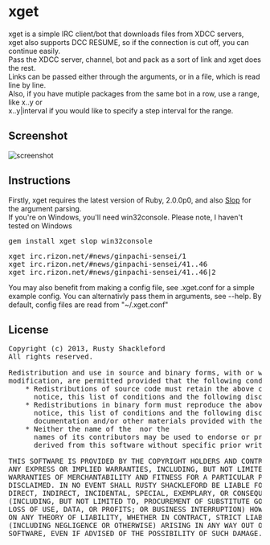 # xget

xget is a simple IRC client/bot that downloads files from XDCC servers,<br/>
xget also supports DCC RESUME, so if the connection is cut off, you can continue easily.</br>
Pass the XDCC server, channel, bot and pack as a sort of link and xget does the rest.<br/>
Links can be passed either through the arguments, or in a file, which is read line by line.<br/>
Also, if you have mutiple packages from the same bot in a row, use a range, like x..y or<br/>
x..y|interval if you would like to specify a step interval for the range.<br/>

## Screenshot

![screenshot](https://github.com/takeiteasy/xget/raw/master/screen.png)

## Instructions

Firstly, xget requires the latest version of Ruby, 2.0.0p0, and also [Slop](https://github.com/leejarvis/slop) for<br/>
the argument parsing.<br/>
If you're on Windows, you'll need win32console. Please note, I haven't tested on Windows

<pre>
gem install xget slop win32console
</pre>

<pre>
xget irc.rizon.net/#news/ginpachi-sensei/1
xget irc.rizon.net/#news/ginpachi-sensei/41..46
xget irc.rizon.net/#news/ginpachi-sensei/41..46|2
</pre>

You may also benefit from making a config file, see .xget.conf for a simple<br/>
example config. You can alternativly pass them in arguments, see --help.
By default, config files are read from "~/.xget.conf"

## License

<pre>
Copyright (c) 2013, Rusty Shackleford
All rights reserved.

Redistribution and use in source and binary forms, with or without
modification, are permitted provided that the following conditions are met:
    * Redistributions of source code must retain the above copyright
      notice, this list of conditions and the following disclaimer.
    * Redistributions in binary form must reproduce the above copyright
      notice, this list of conditions and the following disclaimer in the
      documentation and/or other materials provided with the distribution.
    * Neither the name of the <organization> nor the
      names of its contributors may be used to endorse or promote products
      derived from this software without specific prior written permission.

THIS SOFTWARE IS PROVIDED BY THE COPYRIGHT HOLDERS AND CONTRIBUTORS "AS IS" AND
ANY EXPRESS OR IMPLIED WARRANTIES, INCLUDING, BUT NOT LIMITED TO, THE IMPLIED
WARRANTIES OF MERCHANTABILITY AND FITNESS FOR A PARTICULAR PURPOSE ARE
DISCLAIMED. IN NO EVENT SHALL RUSTY SHACKLEFORD BE LIABLE FOR ANY
DIRECT, INDIRECT, INCIDENTAL, SPECIAL, EXEMPLARY, OR CONSEQUENTIAL DAMAGES
(INCLUDING, BUT NOT LIMITED TO, PROCUREMENT OF SUBSTITUTE GOODS OR SERVICES;
LOSS OF USE, DATA, OR PROFITS; OR BUSINESS INTERRUPTION) HOWEVER CAUSED AND
ON ANY THEORY OF LIABILITY, WHETHER IN CONTRACT, STRICT LIABILITY, OR TORT
(INCLUDING NEGLIGENCE OR OTHERWISE) ARISING IN ANY WAY OUT OF THE USE OF THIS
SOFTWARE, EVEN IF ADVISED OF THE POSSIBILITY OF SUCH DAMAGE.
</pre>

